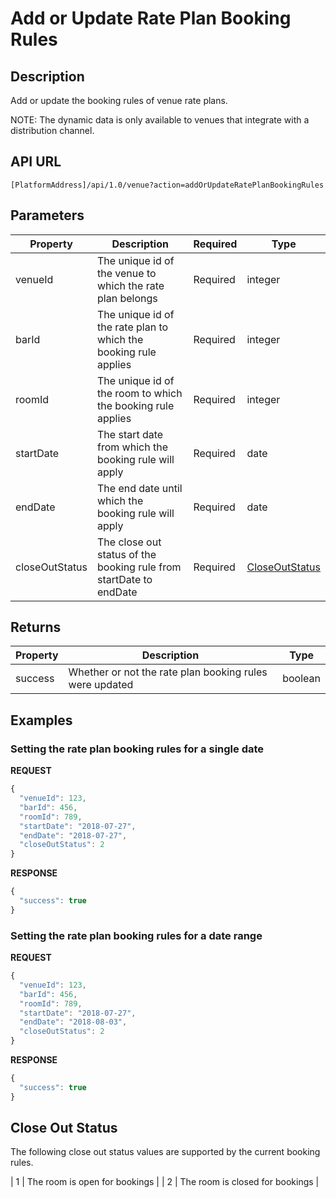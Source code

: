 # Add or Update Rate Plan Booking Rules

## Description

Add or update the booking rules of venue rate plans.

NOTE: The dynamic data is only available to venues that integrate with a distribution channel.

## API URL

`[PlatformAddress]/api/1.0/venue?action=addOrUpdateRatePlanBookingRules`

## Parameters

| Property | Description | Required | Type |
| --- | --- | --- | --- |
| venueId | The unique id of the venue to which the rate plan belongs | Required | integer |
| barId | The unique id of the rate plan to which the booking rule applies | Required | integer |
| roomId | The unique id of the room to which the booking rule applies | Required | integer |
| startDate | The start date from which the booking rule will apply | Required | date |
| endDate | The end date until which the booking rule will apply | Required | date |
| closeOutStatus | The close out status of the booking rule from startDate to endDate | Required | [CloseOutStatus](add-or-update-rateplan-bookingrules.md#close-out-status) |

## Returns

| Property | Description | Type |
| --- | --- | --- |
| success | Whether or not the rate plan booking rules were updated | boolean |

## Examples

### Setting the rate plan booking rules for a single date

**REQUEST**

```javascript
{
  "venueId": 123,
  "barId": 456,
  "roomId": 789,
  "startDate": "2018-07-27",
  "endDate": "2018-07-27",
  "closeOutStatus": 2  
}
```

**RESPONSE**

```javascript
{
  "success": true
}
```

### Setting the rate plan booking rules for a date range

**REQUEST**

```javascript
{
  "venueId": 123,
  "barId": 456,
  "roomId": 789,
  "startDate": "2018-07-27",
  "endDate": "2018-08-03",
  "closeOutStatus": 2  
}
```

**RESPONSE**

```javascript
{
  "success": true
}
```

## Close Out Status

The following close out status values are supported by the current booking rules.

\| 1 \| The room is open for bookings \| \| 2 \| The room is closed for bookings \|

